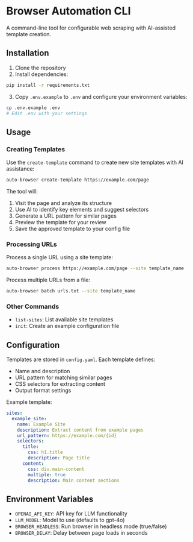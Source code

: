# Browser Automation CLI

A command-line tool for configurable web scraping with AI-assisted template creation.

## Installation

1. Clone the repository
2. Install dependencies:
```bash
pip install -r requirements.txt
```
3. Copy `.env.example` to `.env` and configure your environment variables:
```bash
cp .env.example .env
# Edit .env with your settings
```

## Usage

### Creating Templates

Use the `create-template` command to create new site templates with AI assistance:

```bash
auto-browser create-template https://example.com/page
```

The tool will:
1. Visit the page and analyze its structure
2. Use AI to identify key elements and suggest selectors
3. Generate a URL pattern for similar pages
4. Preview the template for your review
5. Save the approved template to your config file

### Processing URLs

Process a single URL using a site template:

```bash
auto-browser process https://example.com/page --site template_name
```

Process multiple URLs from a file:

```bash
auto-browser batch urls.txt --site template_name
```

### Other Commands

- `list-sites`: List available site templates
- `init`: Create an example configuration file

## Configuration

Templates are stored in `config.yaml`. Each template defines:

- Name and description
- URL pattern for matching similar pages
- CSS selectors for extracting content
- Output format settings

Example template:
```yaml
sites:
  example_site:
    name: Example Site
    description: Extract content from example pages
    url_pattern: https://example.com/{id}
    selectors:
      title:
        css: h1.title
        description: Page title
      content:
        css: div.main-content
        multiple: true
        description: Main content sections
```

## Environment Variables

- `OPENAI_API_KEY`: API key for LLM functionality
- `LLM_MODEL`: Model to use (defaults to gpt-4o)
- `BROWSER_HEADLESS`: Run browser in headless mode (true/false)
- `BROWSER_DELAY`: Delay between page loads in seconds
